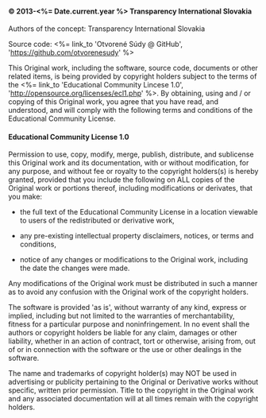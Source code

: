 #### &copy; 2013-<%= Date.current.year %> Transparency International Slovakia  
 
Authors of the concept: Transparency International Slovakia

Source code: <%= link_to 'Otvorené Súdy @ GitHub', 'https://github.com/otvorenesudy' %>

This Original work, including the software, source code, documents or other related items, is being provided by copyright holders subject to the terms of the <%= link_to 'Educational Community Lincese 1.0', 'http://opensource.org/licenses/ecl1.php' %>. By obtaining, using and / or copying of this Original work, you agree that you have read, and understood, and will comply with the following terms and conditions of the Educational Community License. 
 
#### Educational Community License 1.0
 
Permission to use, copy, modify, merge, publish, distribute, and sublicense this Original work and its documentation, with or without modification, for any purpose, and without fee or royalty to the copyright holders(s) is hereby granted, provided that you include the following on ALL copies of the Original work or portions thereof, including modifications or derivates, that you make: 

- the full text of the Educational Community License in a location viewable to users of the redistributed or derivative work,
 
- any pre-existing intellectual property disclaimers, notices, or terms and conditions,

- notice of any changes or modifications to the Original work, including the date the changes were made.

Any modifications of the Original work must be distributed in such a manner as to avoid any confusion with the Original work of the copyright holders.

The software is provided 'as is', without warranty of any kind, express or implied, including but not limited to the warranties of merchantability, fitness for a particular purpose and noninfringement. In no event shall the authors or copyright holders be liable for any claim, damages or other liability, whether in an action of contract, tort or otherwise, arising from, out of or in connection with the software or the use or other dealings in the software. 

The name and trademarks of copyright holder(s) may NOT be used in advertising or publicity pertaining to the Original or Derivative works without specific, written prior permission. Title to the copyright in the Original work and any associated documentation will at all times remain with the copyright holders.
